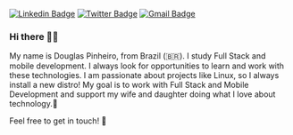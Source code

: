 [![Linkedin Badge](https://img.shields.io/badge/-LinkedIn-blue?style=flat-square&logo=Linkedin&logoColor=white&link=https://www.linkedin.com/in/dgsdev/)](https://www.linkedin.com/in/dgsdev/)
[![Twitter Badge](https://img.shields.io/badge/-Twitter-1ca0f1?style=flat-square&labelColor=1ca0f1&logo=twitter&logoColor=white&link=https://twitter.com/Dgspinheiro)](https://twitter.com/Dgspinheiro)
[![Gmail Badge](https://img.shields.io/badge/-dgspramos@gmail.com-0099cc?style=flat-square&logo=Gmail&logoColor=red&link=mailto:dgspramos@gmail.com)](mailto:dgspramos@gmail.com)


### Hi there 👋🏼

My name is Douglas Pinheiro, from Brazil (🇧🇷). I study Full Stack and mobile development. I always look for opportunities to learn and work with these technologies. I am passionate about projects like Linux, so I always install a new distro! My goal is to work with Full Stack and Mobile Development and support my wife and daughter doing what I love about technology.💙

Feel free to get in touch! 🚀





